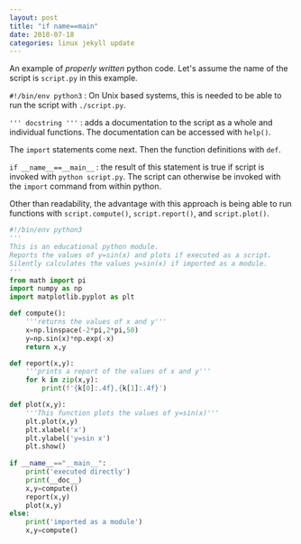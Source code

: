 ```yaml
---
layout: post
title: "if name==main"
date: 2018-07-18
categories: linux jekyll update 
---
```


An example of *properly written* python code. Let's assume the name of the script is `script.py` in this example.

`#!/bin/env python3`
: On Unix based systems, this is needed to be able to run the script with `./script.py`.

`''' docstring '''` 
: adds a documentation to the script as a whole and individual functions. The documentation can be accessed with `help()`.

The `import` statements come next. Then the function definitions with `def`.

`if __name__==__main__` 
: the result of this statement is true if script is invoked with `python script.py`. The script can otherwise be invoked with the `import` command from within python. 

Other than readability, the advantage with this approach is being able to run functions with `script.compute()`, `script.report()`, and `script.plot()`.

``` python
#!/bin/env python3
'''
This is an educational python module. 
Reports the values of y=sin(x) and plots if executed as a script.
Silently calculates the values y=sin(x) if imported as a module.
'''
from math import pi
import numpy as np
import matplotlib.pyplot as plt

def compute():
    '''returns the values of x and y'''
    x=np.linspace(-2*pi,2*pi,50)
    y=np.sin(x)*np.exp(-x)
    return x,y

def report(x,y):
    '''prints a report of the values of x and y'''
    for k in zip(x,y):
        print(f'{k[0]:.4f},{k[1]:.4f}')

def plot(x,y):
    '''This function plots the values of y=sin(x)'''
    plt.plot(x,y)
    plt.xlabel('x')
    plt.ylabel('y=sin x')
    plt.show()
     
if __name__=="__main__":
    print('executed directly')
    print(__doc__)
    x,y=compute()
    report(x,y)
    plot(x,y)
else:
    print('imported as a module')
    x,y=compute()
```
